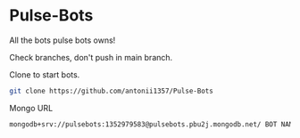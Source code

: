 # Pulse-Bots
All the bots pulse bots owns!

Check branches, don't push in main branch.

Clone to start bots.
```bash
git clone https://github.com/antonii1357/Pulse-Bots
```
Mongo URL
```bash
mongodb+srv://pulsebots:1352979583@pulsebots.pbu2j.mongodb.net/ BOT NAME
```
